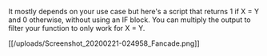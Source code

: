 It mostly depends on your use case but here's a script that returns 1 if X = Y and 0 otherwise, without using an IF block. You can multiply the output to filter your function to only work for X = Y.

[[/uploads/Screenshot_20200221-024958_Fancade.png]]